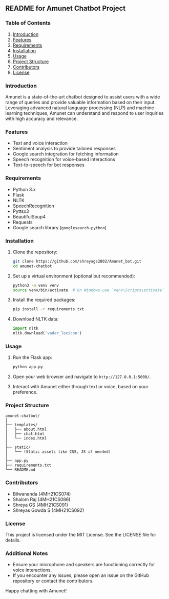 ## README for Amunet Chatbot Project

### Table of Contents
1. [Introduction](#introduction)
2. [Features](#features)
3. [Requirements](#requirements)
4. [Installation](#installation)
5. [Usage](#usage)
6. [Project Structure](#project-structure)
7. [Contributors](#contributors)
8. [License](#license)

### Introduction
Amunet is a state-of-the-art chatbot designed to assist users with a wide range of queries and provide valuable information based on their input. Leveraging advanced natural language processing (NLP) and machine learning techniques, Amunet can understand and respond to user inquiries with high accuracy and relevance.

### Features
- Text and voice interaction
- Sentiment analysis to provide tailored responses
- Google search integration for fetching information
- Speech recognition for voice-based interactions
- Text-to-speech for bot responses

### Requirements
- Python 3.x
- Flask
- NLTK
- SpeechRecognition
- Pyttsx3
- BeautifulSoup4
- Requests
- Google search library (`googlesearch-python`)

### Installation
1. Clone the repository:
    ```sh
    git clone https://github.com/shreyags2802/Amunet_bot.git
    cd amunet-chatbot
    ```

2. Set up a virtual environment (optional but recommended):
    ```sh
    python3 -m venv venv
    source venv/bin/activate  # On Windows use `venv\Scripts\activate`
    ```

3. Install the required packages:
    ```sh
    pip install -r requirements.txt
    ```

4. Download NLTK data:
    ```python
    import nltk
    nltk.download('vader_lexicon')
    ```

### Usage
1. Run the Flask app:
    ```sh
    python app.py
    ```

2. Open your web browser and navigate to `http://127.0.0.1:5000/`.

3. Interact with Amunet either through text or voice, based on your preference.

### Project Structure
```
amunet-chatbot/
│
├── templates/
│   ├── about.html
│   ├── chat.html
│   └── index.html
│
├── static/
│   └── (Static assets like CSS, JS if needed)
│
├── app.py
├── requirements.txt
└── README.md
```

### Contributors
- Bilwananda (4MH21CS074)
- Shalom Raj (4MH21CS086)
- Shreya GS (4MH21CS091)
- Shreyas Gowda S (4MH21CS092)

### License
This project is licensed under the MIT License. See the LICENSE file for details.

### Additional Notes
- Ensure your microphone and speakers are functioning correctly for voice interactions.
- If you encounter any issues, please open an issue on the GitHub repository or contact the contributors.

Happy chatting with Amunet!
